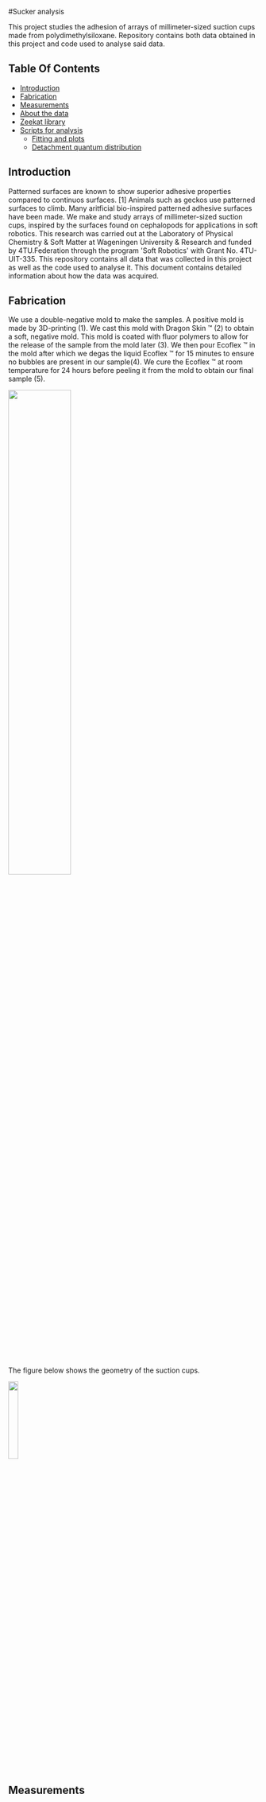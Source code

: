 #Sucker analysis

This project studies the adhesion of arrays of millimeter-sized suction cups made from polydimethylsiloxane. Repository contains both data obtained in this project and code used to analyse said data.

## Table Of Contents

- [Introduction](#Introduction)
- [Fabrication](#Fabrication)
- [Measurements](#Measurements)
- [About the data](#About)
- [Zeekat library](#Zeekat)
- [Scripts for analysis](#scripts)
     - [Fitting and plots](#fitting)
     - [Detachment quantum distribution](#detachment)



## <a name="Introduction"></a> Introduction

Patterned surfaces are known to show superior adhesive properties compared to continuos surfaces. [1] Animals such as geckos use patterned surfaces to climb. Many aritficial bio-inspired patterned adhesive surfaces have been made. We make and study arrays of millimeter-sized suction cups, inspired by the surfaces found on cephalopods for applications in soft robotics. This research was carried out at the Laboratory of Physical Chemistry & Soft Matter at Wageningen University & Research and funded by 4TU.Federation through the program 'Soft Robotics' with Grant No. 4TU-UIT-335. This repository contains all data that was collected in this project as well as the code used to analyse it. This document contains detailed information about how the data was acquired.


## <a name="Fabrication"></a> Fabrication
We use a double-negative mold to make the samples. A positive mold is made by 3D-printing (1). We cast this mold with Dragon Skin &trade; (2) to obtain a soft, negative mold. This mold is coated with fluor polymers to allow for the release of the sample from the mold later (3). We then pour Ecoflex &trade; in the mold after which we degas the liquid Ecoflex &trade; for 15 minutes to ensure no bubbles are present in our sample(4). We cure the Ecoflex &trade; at room temperature for 24 hours before peeling it from the mold to obtain our final sample (5).

<img src="https://user-images.githubusercontent.com/115638429/211778798-6e8c12da-0609-40a9-8d09-609569a7ac57.png" width=50% height=50%>


The figure below shows the geometry of the suction cups.

<img src="https://user-images.githubusercontent.com/115638429/211783580-20ed9f20-d98c-4cd4-afcd-09e351d37080.png" width=20% height=20%>


## <a name="Measurements"></a> Measurements






